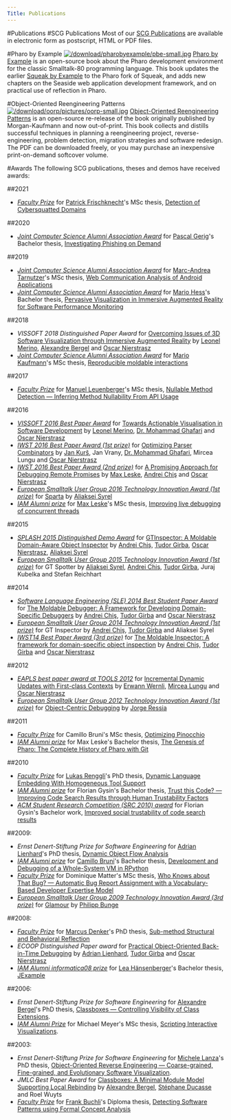 ```yaml
---
Title: Publications
---
```

#Publications
#SCG Publications
Most of our [SCG Publications](%assets_url%/scgbib/?query=scg-pub&filter=Year) are available in electronic form as postscript, HTML or PDF files.

#Pharo by Example
[![/download/pharobyexample/pbe-small.jpg](%assets_url%/download/pharobyexample/pbe-small.jpg)](https://books.pharo.org/updated-pharo-by-example)
[Pharo by Example](https://books.pharo.org/updated-pharo-by-example/)  is an open-source book about the Pharo development environment for the classic Smalltalk-80 programming language. This book updates the earlier [Squeak by Example](http://SqueakByExample.org/) to the Pharo fork of Squeak, and adds new chapters on the Seaside web application development framework, and on practical use of reflection in Pharo.

#Object-Oriented Reengineering Patterns
[![/download/oorp/pictures/oorp-small.jpg](%assets_url%/download/oorp/pictures/oorp-small.jpg)](%assets_url%/download/oorp)
[Object-Oriented Reengineering Patterns](%assets_url%/download/oorp) is an open-source re-release of the book originally published by Morgan-Kaufmann and now out-of-print. This book collects and distills successful techniques in planning a reengineering project, reverse-engineering, problem detection, migration strategies and software redesign. The PDF can be downloaded freely, or you may purchase an inexpensive print-on-demand softcover volume.

#Awards
The following SCG publications, theses and demos have received awards:

##2021

- *[Faculty Prize](https://www.philnat.unibe.ch/ueber_uns/archiv/fakultaetspreise/index_ger.html)* for [Patrick Frischknecht](%base_url%/wiki/alumni/PatrickFrischknecht)'s MSc thesis, [Detection of Cybersquatted Domains](%assets_url%/scgbib/?query=Fris21a&filter=Year)

##2020

- *[Joint Computer Science Alumni Association Award](https://www.jointalumni.ch/awards/)* for [Pascal Gerig](%base_url%/wiki/alumni/PascalGerig)'s Bachelor thesis, [Investigating Phishing on Demand](%assets_url%/scgbib/?query=Geri20a&filter=Year)

##2019

- *[Joint Computer Science Alumni Association Award](https://www.jointalumni.ch/awards/)* for [Marc-Andrea Tarnutzer](%base_url%/wiki/alumni/MarcAndreaTarnutzer)'s MSc thesis, [Web Communication Analysis of Android Applications](%assets_url%/scgbib/?query=Tarn19a&filter=Year)
- *[Joint Computer Science Alumni Association Award](https://www.jointalumni.ch/awards/)* for [Mario Hess](%base_url%/wiki/alumni/MarioHess)'s Bachelor thesis, [Pervasive Visualization in Immersive Augmented Reality for Software Performance Monitoring](%assets_url%/scgbib/?query=Hess19a&filter=Year)

##2018

- *VISSOFT 2018 Distinguished Paper Award* for [Overcoming Issues of 3D Software Visualization through Immersive Augmented Reality](%assets_url%/scgbib/?query=Meri18c&filter=Year) by [Leonel Merino](%base_url%/staff/merino), [Alexandre Bergel](http://bergel.eu) and [Oscar Nierstrasz](%base_url%/staff/oscar)
- *[Joint Computer Science Alumni Association Award](https://www.jointalumni.ch/awards/)* for [Mario Kaufmann](%base_url%/wiki/alumni/MarioKaufmann)'s MSc thesis, [Reproducible moldable interactions](%assets_url%/scgbib/?query=Kauf18a&filter=Year)

##2017

- *[Faculty Prize](https://www.philnat.unibe.ch/ueber_uns/archiv/fakultaetspreise/index_ger.html)* for [Manuel Leuenberger](%base_url%/staff/ManuelLeuenberger)'s MSc thesis, [Nullable Method Detection &mdash; Inferring Method Nullability From API Usage](%assets_url%/scgbib/?query=Leue17a&filter=Year)

##2016

- *[VISSOFT 2016 Best Paper Award](http://vissoft16.ysu.edu)* for [Towards Actionable Visualisation in Software Development](%assets_url%/scgbib/?query=Meri16a&filter=Year) by [Leonel Merino](%base_url%/staff/merino), [Dr. Mohammad Ghafari](%base_url%/staff/Mohammad-Ghafari) and [Oscar Nierstrasz](%base_url%/staff/oscar)
- *[IWST 2016 Best Paper Award (1st prize)](http://www.esug.org/wiki/pier/Conferences/2016/International-Workshop-IWST_16)* for [Optimizing Parser Combinators](%assets_url%/scgbib/?query=Kurs16a&filter=Year) by [Jan Kurš](%base_url%/staff/kursjan), Jan Vrany, [Dr. Mohammad Ghafari](%base_url%/staff/Mohammad-Ghafari), Mircea Lungu and [Oscar Nierstrasz](%base_url%/staff/oscar)
- *[IWST 2016 Best Paper Award (2nd prize)](http://www.esug.org/wiki/pier/Conferences/2016/International-Workshop-IWST_16)* for [A Promising Approach for Debugging Remote Promises](%assets_url%/scgbib/?query=Lesk16b&filter=Year) by [Max Leske](%base_url%/wiki/alumni/maxleske), [Andrei Chiş](%base_url%/staff/andreichis) and [Oscar Nierstrasz](%base_url%/staff/oscar)
- *[European Smalltalk User Group 2016 Technology Innovation Award (1st prize)](http://www.esug.org/wiki/pier/Conferences/2016/Innovation-Technology-Awards)* for [Sparta](/research/sparta) by [Aliaksei Syrel](%base_url%/wiki/alumni/AliakseiSyrel)
- *[IAM Alumni prize](https://www.jointalumni.ch/awards/)* for [Max Leske](%base_url%/wiki/alumni/maxleske)'s MSc thesis, [Improving live debugging of concurrent threads](%assets_url%/scgbib/?query=Lesk16a)


##2015

- *[SPLASH 2015 Distinguished Demo Award](http://2015.splashcon.org)* for [GTInspector: A Moldable Domain-Aware Object Inspector](http://2015.splashcon.org/event/splash2015-demos-gtinspector-a-moldable-domain-aware-object-inspector) by [Andrei Chiş](%base_url%/staff/andreichis), [Tudor Girba](http://www.tudorgirba.com/), [Oscar Nierstrasz](%base_url%/staff/oscar), [Aliaksei Syrel](%base_url%/wiki/alumni/AliakseiSyrel)
- *[European Smalltalk User Group 2015 Technology Innovation Award (1st prize)](http://www.esug.org/wiki/pier/Conferences/2015/Innovation-Technology-Awards)* for GT Spotter by [Aliaksei Syrel](%base_url%/wiki/alumni/AliakseiSyrel), [Andrei Chiş](%base_url%/staff/andreichis), [Tudor Girba](http://www.tudorgirba.com/), Juraj Kubelka and Stefan Reichhart

##2014

- *[Software Language Engineering (SLE) 2014 Best Student Paper Award](http://www.sleconf.org/2014/AcceptedPapers.html)* for [The Moldable Debugger: A Framework for Developing Domain-Specific Debuggers](%assets_url%/scgbib/?query=Chis14b&filter=Year) by [Andrei Chiş](%base_url%/staff/andreichis), [Tudor Girba](http://www.tudorgirba.com/) and [Oscar Nierstrasz](%base_url%/staff/oscar)
- *[European Smalltalk User Group 2014 Technology Innovation Award (1st prize)](http://www.esug.org/wiki/pier/Conferences/2014/Innovation-Technology-Awards)* for GT Inspector by [Andrei Chiş](%base_url%/staff/andreichis), [Tudor Girba](http://www.tudorgirba.com/) and Aliaksei Syrel
-  *[IWST14 Best Paper Award (3rd prize)](http://www.esug.org/wiki/pier/Conferences/2014/IWST14)* for [The Moldable Inspector: A framework for domain-specific object inspection](%assets_url%/scgbib/?query=Chis14a&filter=Year) by [Andrei Chiş](%base_url%/staff/andreichis), [Tudor Girba](http://www.tudorgirba.com/) and [Oscar Nierstrasz](%base_url%/staff/oscar)

##2012

- *[EAPLS best paper award at TOOLS 2012](http://eapls.org/items/764/#.T9IkEr8sQ2l)* for [Incremental Dynamic Updates with First-class Contexts](%assets_url%/scgbib/?query=Wern12a&filter=Year) by [Erwann Wernli](%base_url%/staff/ewernli), [Mircea Lungu](%base_url%/staff/mircea) and [Oscar Nierstrasz](%base_url%/staff/oscar)
- *[European Smalltalk User Group 2012 Technology Innovation Award (1st prize)](http://www.esug.org/wiki/pier/Conferences/2012/Innovation-Technology-Awards)* for [Object-Centric Debugging](%base_url%/research/bifrost/OCD) by [Jorge Ressia](http://www.jorgeressia.com/)

##2011

- *[Faculty Prize](https://www.philnat.unibe.ch/ueber_uns/archiv/fakultaetspreise/index_ger.html)* for Camillo Bruni's MSc thesis, [Optimizing Pinocchio](%assets_url%/scgbib/?query=Brun11a&filter=Year)
- *[IAM Alumni prize](https://www.jointalumni.ch/awards/)* for Max Leske's Bachelor thesis, [The Genesis of Pharo: The Complete History of Pharo with Git](%assets_url%/scgbib/?query=Lesk11a&filter=Year)

##2010

- *[Faculty Prize](https://www.philnat.unibe.ch/ueber_uns/archiv/fakultaetspreise/index_ger.html)* for [Lukas Renggli](http://www.lukas-renggli.ch/)'s PhD thesis, [Dynamic Language Embedding With Homogeneous Tool Support](%assets_url%/scgbib/?query=Reng10d&filter=Year)
- *[IAM Alumni prize](https://www.jointalumni.ch/awards/)* for Florian Gysin's Bachelor thesis, [Trust this Code? &mdash; Improving Code Search Results through Human Trustability Factors](%assets_url%/scgbib/?query=Gysi10c&filter=Year)
- *[ACM Student Research Competition (SRC 2010) award](http://src.acm.org/previouswinners.html)* for Florian Gysin's Bachelor work, [Improved social trustability of code search results](%assets_url%/scgbib/?query=Gysi10a&filter=Year)

##2009: 

- *Ernst Denert-Stiftung Prize for Software Engineering* for [Adrian Lienhard](%base_url%/staff/adrianlienhard)'s PhD thesis, [Dynamic Object Flow Analysis](%assets_url%/scgbib/?query=lienhard%20phd&filter=Year)
- *[IAM Alumni prize](https://www.jointalumni.ch/awards/)* for [Camillo Bruni](%base_url%/wiki/alumni/camillobruni)'s Bachelor thesis, [Development and Debugging of a Whole-System VM in RPython](%assets_url%/scgbib/?query=Brun09b&filter=Year)
- *[Faculty Prize](https://www.philnat.unibe.ch/ueber_uns/archiv/fakultaetspreise/index_ger.html)* for Dominique Matter's MSc thesis, [Who Knows about That Bug? &mdash; Automatic Bug Report Assignment with a Vocabulary-Based Developer Expertise Model](%assets_url%/scgbib/?query=Matt09b&filter=Year)
- *[European Smalltalk User Group 2009 Technology Innovation Award (3rd prize)](http://www.esug.org/wiki/pier/Conferences/2009/Innovation%20Technology%20Awards/Winners%20and%20Nominations)* for [Glamour](%assets_url%/scgbib/?query=Bung09b&filter=Year) by [Philipp Bunge](http://pbunge.crimson.ch/)

##2008:

- *[Faculty Prize](https://www.philnat.unibe.ch/ueber_uns/archiv/fakultaetspreise/index_ger.html)* for [Marcus Denker](http://marcusdenker.de/)'s PhD thesis, [Sub-method Structural and Behavioral Reflection](%assets_url%/scgbib/?query=Denk08a&filter=Year)
- *ECOOP Distinguished Paper award* for [Practical Object-Oriented Back-in-Time Debugging](%assets_url%/scgbib/?query=Lien08b&filter=Year) by [Adrian Lienhard](%base_url%/staff/adrianlienhard), [Tudor Girba](http://www.tudorgirba.com/) and [Oscar Nierstrasz](%base_url%/staff/oscar)
- *[IAM Alumni informatica08 prize](https://www.jointalumni.ch/awards/)* for [Lea Hänsenberger](%base_url%/wiki/alumni/lea)'s Bachelor thesis, [JExample](%assets_url%/scgbib/?query=Haen08a&filter=Year)

##2006:

- *Ernst Denert-Stiftung Prize for Software Engineering* for [Alexandre Bergel](http://www.bergel.eu/)'s PhD thesis, [Classboxes &mdash; Controlling Visibility of Class Extensions](%assets_url%/scgbib/?query=bergel%20phd&filter=Year).
- *[IAM Alumni Prize](https://www.jointalumni.ch/awards/)* for Michael Meyer's MSc thesis, [Scripting Interactive Visualizations](%assets_url%/scgbib/?query=Meye06b&filter=Year).

##2003:

- *Ernst Denert-Stiftung Prize for Software Engineering* for [Michele Lanza](http://www.inf.usi.ch/lanza/)'s PhD thesis, [Object-Oriented Reverse Engineering &mdash; Coarse-grained, Fine-grained, and Evolutionary Software Visualization](%assets_url%/scgbib/?query=lanza+phd).
- *JMLC Best Paper Award* for [Classboxes: A Minimal Module Model Supporting Local Rebinding](%assets_url%/scgbib/?query=berg03a&filter=Year) by [Alexandre Bergel](http://www.bergel.eu/), [St&eacute;phane Ducasse](http://stephane.ducasse.free.fr/) and Roel Wuyts
- *[Faculty Prize](https://www.philnat.unibe.ch/ueber_uns/archiv/fakultaetspreise/index_ger.html)* for [Frank Buchli](http://www.linkedin.com/in/frankbuchli)'s Diploma thesis, [Detecting Software Patterns using Formal Concept Analysis](%assets_url%/scgbib/?query=buch03a&filter=Year)
